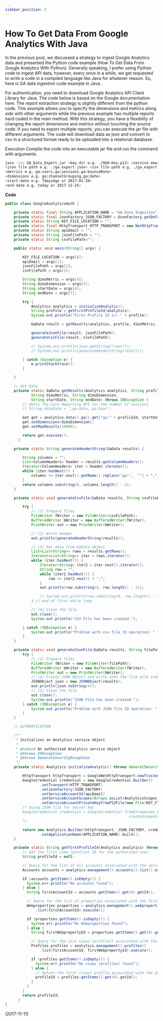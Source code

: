 ```yaml
---
sidebar_position: 3
---
```


# How To Get Data From Google Analytics With Java

In the previous post, we discussed a strategy to ingest Google Analytics data and presented the Python code example (How To Get Data From Google Analytics With Python). Generally speaking, I prefer using Python code to ingest API data, however, every once in a while, we get requested to write a code in a compiled language like Java for whatever reason. So, here is GA data ingestion code example in Java.

For authentication, you need to download Google Analytics API Client Library for Java. The code below is based on the Google documentation here. The report extraction strategy is slightly different from the python code. This example allows you to specify the dimensions and metrics along side with other arguments while the previous example has multiple reports hard coded in the main method. With this strategy, you have a flexibility of changing the report dimensions and metrics without touching the source code. If you need to export multiple reports, you can execute the jar file with different arguments. The code will download data as json and convert to csv in a structured format ready to be uploaded into a relational database.

Execution
Complie the code into an executable jar file and run the command with arguments.

```bash
java -jar GA_Data_Export.jar <key dir e.g. ./OUA-Key.p12> <service email>
<json file path e.g. ./ga_export.json> <csv file path e.g. ./ga_export.csv>
<metrics e.g. ga:users,ga:sessions,ga:bounceRate>
<dimensions e.g. ga:channelGrouping,ga:date>
<start-date e.g. 7daysAgo or 2017-01-20>
<end-date e.g. today or 2017-12-25>
```

**Code**

```java
public class GoogleAnalyticsAuth {

    private static final String APPLICATION_NAME = "GA Data Ingestion";
    private static final JsonFactory JSON_FACTORY = GsonFactory.getDefaultInstance();
    private static String KEY_FILE_LOCATION = "";
    private static final HttpTransport HTTP_TRANSPORT = new NetHttpTransport();
    private static String apiEmail = "";
    private static String jsonFilePath = "";
    private static String csvFilePath="";

    public static void main(String[] args) {

        KEY_FILE_LOCATION = args[0];
        apiEmail = args[1];
        jsonFilePath = args[2];
        csvFilePath = args[3];

        String dimsMetric = args[4];
        String dimsDimension = args[5];
        String startDate = args[6];
        String endDate = args[7];

        try {
            Analytics analytics = initializeAnalytic();
            String profile = getFirstProfileId(analytics);
            System.out.println("First Profile Id is: " + profile);

            GaData result = getResults(analytics, profile, dimsMetric, dimsDimension, startDate, endDate);

            generateJsonFile(result, jsonFilePath);
            generateCsvFile(result, csvFilePath);

            // System.out.println(json.getString("rows"));
            // System.out.println(generateHeaderString(result));

        } catch (Exception e) {
            e.printStackTrace();
        }

    }

    // Get Data
    private static GaData getResults(Analytics analytics, String profileId,
            String dimsMetric, String dimsDimension,
            String startDate, String endDate) throws IOException {
        // Query the Core Reporting API for the number of sessions
        // String dimsDate = ",ga:date, ga:hour";

        Get get = analytics.data().ga().get("ga:" + profileId, startDate, endDate, dimsMetric);
        get.setDimensions(dimsDimension);
        get.setMaxResults(10000);

        return get.execute();
      }

    private static String generateHeaderString(GaData results) {

        String columns = "";
        List<ColumnHeaders> header = results.getColumnHeaders();
        Iterator<ColumnHeaders> iter = header.iterator();
        while (iter.hasNext()) {
            columns += iter.next().getName().replace("ga:",  "") + ",";
        }
        return columns.substring(0, columns.length() - 1);
    }

    private static void generateCsvFile(GaData results, String csvFilePath) {

        try {
            // (1) Prepare files
            FileWriter fWriter = new FileWriter(csvFilePath);
            BufferedWriter bWriter = new BufferedWriter(fWriter);
            PrintWriter out = new PrintWriter(bWriter);

            // (2) Write header
            out.println(generateHeaderString(results));

            // (3) Get data from GaData object
            List<List<String>> rows = results.getRows();
            Iterator<List<String>> iter = rows.iterator();
            while (iter.hasNext()) {
                Iterator<String> iter2 = iter.next().iterator();
                String row = "";
                while (iter2.hasNext()) {
                    row += iter2.next() + ",";
                }
                out.println(row.substring(0, row.length() - 1));

                // System.out.println(row.substring(0, row.length() - 1));
            } // end of first while loop

            // (4) Close the file
            out.close();
            System.out.println("CSV File has been created.");

        } catch (IOException e) {
            System.out.println("Problem with csv file IO operation: " + e.toString());
        }
    }

    private static void generateJsonFile(GaData results, String filePath) throws JSONException {
        try {
            // (1) Prepare files
            FileWriter fWriter = new FileWriter(filePath);
            BufferedWriter bWriter = new BufferedWriter(fWriter);
            PrintWriter out = new PrintWriter(bWriter);
            // (2) Create JSON Object and write into the file with indentation
            JSONObject json = new JSONObject(results);
            out.println(json.toString(4));
            // (3) Close the file
            out.close();
            System.out.println("JSON File has been created.");
        } catch (IOException e) {
            System.out.println("Problem with JSON file IO operation: " + e.toString());
        }
    }

    // AUTHENTICATION

    /**
     * Initializes an Analytics service object.
     *
     * @return An authorized Analytics service object.
     * @throws IOException
     * @throws GeneralSecurityException
     */
    private static Analytics initializeAnalytic() throws GeneralSecurityException, IOException {

        HttpTransport httpTransport = GoogleNetHttpTransport.newTrustedTransport();
        GoogleCredential credential = new GoogleCredential.Builder()
                .setTransport(HTTP_TRANSPORT)
                .setJsonFactory(JSON_FACTORY)
                .setServiceAccountId(apiEmail)
                .setServiceAccountScopes(Arrays.asList(AnalyticsScopes.ANALYTICS_READONLY))
                .setServiceAccountPrivateKeyFromP12File(new File(KEY_FILE_LOCATION)).build();
        /* Using JSON file for secret key
        GoogleCredential credential = GoogleCredential.fromStream(new FileInputStream(KEY_FILE_LOCATION))
                                                        .createScoped(AnalyticsScopes.all());
        */

        return new Analytics.Builder(httpTransport, JSON_FACTORY, credential)
                .setApplicationName(APPLICATION_NAME).build();
    }

    private static String getFirstProfileId(Analytics analytics) throws IOException {
        // Get the first view (profile) ID for the authorized user.
        String profileId = null;

        // Query for the list of all accounts associated with the service account.
        Accounts accounts = analytics.management().accounts().list().execute();

        if (accounts.getItems().isEmpty()) {
          System.err.println("No accounts found");
        } else {
          String firstAccountId = accounts.getItems().get(0).getId();

          // Query for the list of properties associated with the first account.
          Webproperties properties = analytics.management().webproperties()
              .list(firstAccountId).execute();

          if (properties.getItems().isEmpty()) {
            System.err.println("No Webproperties found");
          } else {
            String firstWebpropertyId = properties.getItems().get(0).getId();

            // Query for the list views (profiles) associated with the property.
            Profiles profiles = analytics.management().profiles()
                .list(firstAccountId, firstWebpropertyId).execute();

            if (profiles.getItems().isEmpty()) {
              System.err.println("No views (profiles) found");
            } else {
              // Return the first (view) profile associated with the property.
              profileId = profiles.getItems().get(0).getId();
            }
          }
        }
        return profileId;
      }
}
```

(2017-11-11)
